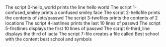 The script 0-hello_world prints the line hello world
The script 1-confused_smiley prints a confused smiley face
The script 2-hellofile prints the contents of /etc/passwd
The script 3-twofiles prints the contents of 2 locations
The script 4-lastlines prints the last 10 lines of passwd
The script 5-firstlines displays the first 10 lines of passwd
The script 6-third_line displays the third of iacta
The script 7-file creates a file called Best school with the content best school and symbols

